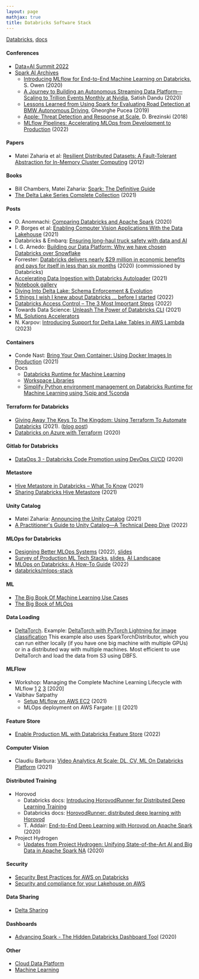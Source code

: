 ```yaml
---
layout: page
mathjax: true
title: Databricks Software Stack
---
```


[Databricks](https://databricks.com/), [docs](https://docs.databricks.com/applications/machine-learning/index.html#databricks-machine-learning-overview)

#### Conferences
* [Data+AI Summit 2022](https://databricks.com/dataaisummit/north-america-2022)
* [Spark AI Archives](https://databricks.com/sparkaisummit/north-america/sessions)
  * [Introducing MLflow for End-to-End Machine Learning on Databricks](https://databricks.com/session_na20/introducing-mlflow-for-end-to-end-machine-learning-on-databricks), S. Owen (2020)
  * [A Journey to Building an Autonomous Streaming Data Platform—Scaling to Trillion Events Monthly at Nvidia](https://databricks.com/session/a-journey-to-building-an-autonomous-streaming-data-platform-scaling-to-trillion-events-monthly-at-nvidia), Satish Dandu (2020)
  * [Lessons Learned from Using Spark for Evaluating Road Detection at BMW Autonomous Driving](https://www.youtube.com/watch?v=npYCeBzGxCA), Gheorghe Pucea (2019)
  * [Apple: Threat Detection and Response at Scale](https://databricks.com/session/keynote-from-apple), D. Brezinski (2018)
  * [MLflow Pipelines: Accelerating MLOps from Development to Production](https://www.databricks.com/dataaisummit/session/mlflow-pipelines-accelerating-mlops-development-production) (2022)

#### Papers
* Matei Zaharia et al: [Resilient Distributed Datasets: A Fault-Tolerant Abstraction for In-Memory Cluster Computing](https://www.usenix.org/system/files/conference/nsdi12/nsdi12-final138.pdf) (2012)

#### Books
* Bill Chambers, Matei Zaharia: [Spark: The Definitive Guide](https://www.amazon.com/Spark-Definitive-Guide-Processing-Simple/dp/1491912219)
* [The Delta Lake Series Complete Collection](https://www.databricks.com/it/wp-content/uploads/2021/03/030521-2-The-Delta-Lake-Series-Complete-Collection.pdf?itm_data=ungatedContentPages-resources-deltaLakeSeries) (2021)

#### Posts
* O. Anomnachi: [Comparing Databricks and Apache Spark](https://blog.anant.us/comparing-databricks-and-apache-spark/) (2020)
* P. Borges et al: [Enabling Computer Vision Applications With the Data Lakehouse](https://databricks.com/blog/2021/12/17/enabling-computer-vision-applications-with-the-data-lakehouse.html) (2021)
* Databricks & Embarq: [Ensuring long-haul truck safety with data and AI](https://databricks.com/customers/embark-trucks)
* I. G. Arnedo: [Building our Data Platform: Why we have chosen Databricks over Snowflake](https://blog.denexus.io/databricks)
* Forrester: [Databricks delivers nearly $29 million in economic benefits and pays for itself in less than six months](https://databricks.com/blog/2020/04/28/new-study-databricks-delivers-nearly-29-million-in-economic-benefits-and-pays-for-itself-in-less-than-six-months.html) (2020) (commissioned by Databricks)
* [Accelerating Data Ingestion with Databricks Autoloader](https://www.youtube.com/watch?v=8a38Fv9cpd8) (2021)
* [Notebook gallery](https://databricks.com/discover/notebook-gallery)
* [Diving Into Delta Lake: Schema Enforcement & Evolution](https://databricks.com/blog/2019/09/24/diving-into-delta-lake-schema-enforcement-evolution.html)
* [5 things I wish I knew about Databricks … before I started](https://www.confessionsofadataguy.com/5-things-i-wish-i-knew-about-databricks-before-i-started/) (2022)
* [Databricks Access Control – The 3 Most Important Steps](https://www.confessionsofadataguy.com/databricks-access-control-the-3-most-important-steps/) (2022)
* Towards Data Science: [Unleash The Power of Databricks CLI](https://towardsdatascience.com/unleash-the-power-of-databricks-cli-59480868eb0e) (2021)
* [ML Solutions Accelerators](https://www.databricks.com/solutions/accelerators)
* N. Karpov: [Introducing Support for Delta Lake Tables in AWS Lambda](https://delta.io/blog/2023-04-06-deltalake-aws-lambda-wrangler-pandas/) (2023)

#### Containers
* Conde Nast: [Bring Your Own Container: Using Docker Images In Production](https://www.databricks.com/session_na21/bring-your-own-container-using-docker-images-in-production) (2021)
* Docs
  * [Databricks Runtime for Machine Learning ](https://docs.databricks.com/runtime/mlruntime.html#create-a-cluster-using-databricks-runtime-ml)
  * [Workspace Libraries](https://docs.databricks.com/libraries/workspace-libraries.html)
  * [Simplify Python environment management on Databricks Runtime for Machine Learning using %pip and %conda](https://www.databricks.com/blog/2020/06/17/simplify-python-environment-management-on-databricks-runtime-for-machine-learning-using-pip-and-conda.html)

#### Terraform for Databricks
* [Giving Away The Keys To The Kingdom: Using Terraform To Automate Databricks](https://www.youtube.com/watch?v=h8LrVmb4W2Q) (2021). ([blog post](https://tech.scribd.com/blog/2021/automate-databricks-with-terraform.html))
* [Databricks on Azure with Terraform](https://www.youtube.com/watch?v=xkoaqa8kg6k) (2020)

#### Gitlab for Databricks
* [DataOps 3 - Databricks Code Promotion using DevOps CI/CD](https://www.youtube.com/watch?v=R7tJZelEt-Q) (2020)

#### Metastore
* [Hive Metastore in Databricks – What To Know](https://www.confessionsofadataguy.com/hive-metastore-in-databricks-what-to-know/) (2021)
* [Sharing Databricks Hive Metastore](https://cprosenjit.medium.com/sharing-databricks-hive-metastore-fb87727e2260) (2021)

#### Unity Catalog
* Matei Zaharia: [Announcing the Unity Catalog](https://www.youtube.com/watch?v=aRMfxPZxnfc) (2021)
* [A Practitioner's Guide to Unity Catalog—A Technical Deep Dive](https://www.youtube.com/watch?v=ibvG-pYKl8U) (2022)

#### MLOps for Databricks
* [Designing Better MLOps Systems](https://www.databricks.com/dataaisummit/session/designing-better-mlops-systems) (2022), [slides](https://microsites.databricks.com/sites/default/files/2022-07/Designing-Better-MLOps-Systems.pdf?_gl=1*1myflh0*_gcl_aw*R0NMLjE2NTcxMzE0NTYuQ2owS0NRanc1WlNXQmhDVkFSSXNBTEVSQ3Z4bDA2OUtDWTFoUXYtMEFNV2JSbUYtR3ZDSnNmQ1B3c2tRTWRrMU91X05yb1RtRWtDOG42c2FBbDVtRUFMd193Y0I.&_ga=2.96278300.1630202592.1661188524-1006779420.1638806500)
* [Survey of Production ML Tech Stacks](https://www.databricks.com/dataaisummit/session/survey-production-ml-tech-stacks), [slides](https://microsites.databricks.com/sites/default/files/2022-07/Survey-of-Production-ML-Tech-Stacks.pdf?_gl=1*41h2pk*_gcl_aw*R0NMLjE2NTcxMzE0NTYuQ2owS0NRanc1WlNXQmhDVkFSSXNBTEVSQ3Z4bDA2OUtDWTFoUXYtMEFNV2JSbUYtR3ZDSnNmQ1B3c2tRTWRrMU91X05yb1RtRWtDOG42c2FBbDVtRUFMd193Y0I.&_ga=2.59111981.1630202592.1661188524-1006779420.1638806500), [AI Landscape](https://ai-infrastructure.org/wp-content/uploads/2022/05/AIIA-Landscape-May-2022.pdf)
* [MLOps on Databricks: A How-To Guide](https://www.youtube.com/watch?v=JApPzAnbfPI) (2022)
* [databricks/mlops-stack](https://github.com/databricks/mlops-stack)

#### ML
* [The Big Book Of Machine Learning Use Cases](https://www.databricks.com/explore/data-science-machine-learning/big-book-of-ml)
* [The Big Book of MLOps](https://www.databricks.com/explore/data-science-machine-learning/big-book-of-MLOps)

#### Data Loading
* [DeltaTorch](https://github.com/mshtelma/deltatorch/tree/main). Example: [DeltaTorch with PyTorch Lightning for image classification](https://github.com/mshtelma/deltatorch/blob/main/examples/cv_caltech256_ddp_mr.py) This example also uses SparkTorchDistributor, which you can run either locally (if you have one big machine with multiple GPUs) or in a distributed way with multiple machines. Most efficient to use DeltaTorch and load the data from S3 using DBFS.

#### MLFlow
* Workshop: Managing the Complete Machine Learning Lifecycle with MLflow [1](https://www.databricks.com/discover/managing-machine-learning-lifecycle/mlflow-tracking) [2](https://www.databricks.com/discover/managing-machine-learning-lifecycle/mlflow-projects-and-models) [3](https://www.databricks.com/discover/managing-machine-learning-lifecycle/mlflow-model-registry-workflows) [2020]
* Vaibhav Satpathy
  * [Setup MLflow on AWS EC2](https://medium.com/analytics-vidhya/setup-mlflow-on-aws-ec2-94b8e473618f) (2021)
  * MLOps deployment on AWS Fargate: [I](https://medium.com/@vaibhavsatpathy/mlops-deployment-into-aws-fargate-i-bd612af5dd7a) [II](https://medium.com/analytics-vidhya/mlops-deployment-in-to-aws-fargate-ii-95321942b9e1) (2021)

#### Feature Store
* [Enable Production ML with Databricks Feature Store](https://www.youtube.com/watch?v=ia5ZxFDPPzo) (2022)

#### Computer Vision
* Claudiu Barbura: [Video Analytics At Scale: DL, CV, ML On Databricks Platform](https://databricks.com/session_na21/video-analytics-at-scale-dl-cv-ml-on-databricks-platform) (2021)

#### Distributed Training
* Horovod
  * Databricks docs: [Introducing HorovodRunner for Distributed Deep Learning Training](https://databricks.com/blog/2018/11/19/introducing-horovodrunner-for-distributed-deep-learning-training.html)
  * Databricks docs: [HorovodRunner: distributed deep learning with Horovod ](https://docs.databricks.com/applications/machine-learning/train-model/distributed-training/horovod-runner.html)
  * T. Addair: [End-to-End Deep Learning with Horovod on Apache Spark](https://databricks.com/session_na20/end-to-end-deep-learning-with-horovod-on-apache-spark) (2020)
* Project Hydrogen
  * [Updates from Project Hydrogen: Unifying State-of-the-Art AI and Big Data in Apache Spark NA](https://www.databricks.com/session/updates-from-project-hydrogen-unifying-state-of-the-art-ai-and-big-data-in-apache-spark) (2020)

#### Security
* [Security Best Practices for AWS on Databricks](https://www.databricks.com/blog/2021/05/24/security-best-practices-for-aws-on-databricks.html)
* [Security and compliance for your Lakehouse on AWS](https://www.databricks.com/product/aws/security-and-compliance)

#### Data Sharing
* [Delta Sharing](https://www.youtube.com/embed/HQRusxdkwFo)

#### Dashboards
* [Advancing Spark - The Hidden Databricks Dashboard Tool](https://www.youtube.com/watch?v=3va2K-vfTQE) (2020)

#### Other
* [Cloud Data Platform](../cloud_data_platform.md)
* [Machine Learning](../machine_learning.md)


